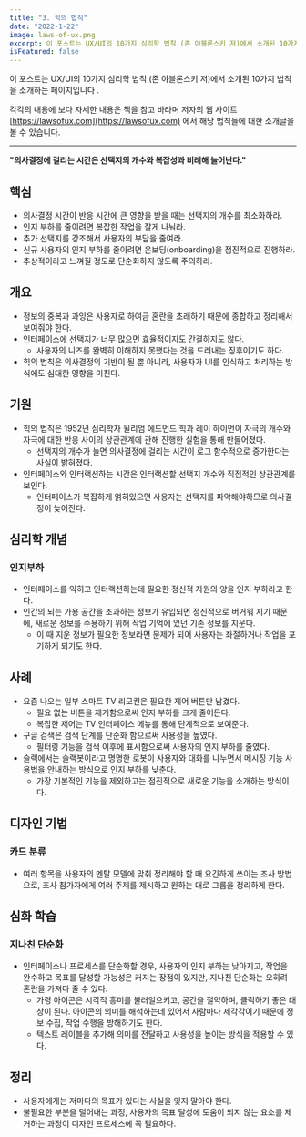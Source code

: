 ```yaml
---
title: "3. 힉의 법칙"
date: "2022-1-22"
image: laws-of-ux.png
excerpt: 이 포스트는 UX/UI의 10가지 심리학 법칙 (존 야블론스키 저)에서 소개된 10가지 법칙을 소개하는 페이지입니다 .
isFeatured: false
---
```


이 포스트는 UX/UI의 10가지 심리학 법칙 (존 야블론스키 저)에서 소개된 10가지 법칙을 소개하는 페이지입니다 .

각각의 내용에 보다 자세한 내용은 책을 참고 바라며 저자의 웹 사이트 [https://lawsofux.com](https://lawsofux.com) 에서 해당 법칙들에 대한 소개글을 볼 수 있습니다.

---

**"의사결정에 걸리는 시간은 선택지의 개수와 복잡성과 비례해 늘어난다."**

## 핵심

- 의사결정 시간이 반응 시간에 큰 영향을 받을 때는 선택지의 개수를 최소화하라.
- 인지 부하를 줄이려면 복잡한 작업을 잘게 나눠라.
- 추가 선택지를 강조해서 사용자의 부담을 줄여라.
- 신규 사용자의 인지 부하를 줄이려면 온보딩(onboarding)을 점진적으로 진행하라.
- 추상적이라고 느껴질 정도로 단순화하지 않도록 주의하라.

## 개요

- 정보의 중복과 과잉은 사용자로 하여금 혼란을 초래하기 때문에 종합하고 정리해서 보여줘야 한다.
- 인터페이스에 선택지가 너무 많으면 효율적이지도 간결하지도 않다.
  - 사용자의 니즈를 완벽히 이해하지 못했다는 것을 드러내는 징후이기도 하다.
- 힉의 법칙은 의사결정의 기반이 될 뿐 아니라, 사용자가 UI를 인식하고 처리하는 방식에도 심대한 영향을 미친다.

## 기원

- 힉의 법칙은 1952년 심리학자 윌리엄 에드먼드 힉과 레이 하이먼이 자극의 개수와 자극에 대한 반응 사이의 상관관계에 관해 진행한 실험을 통해 만들어졌다.
  - 선택지의 개수가 늘면 의사결정에 걸리는 시간이 로그 함수적으로 증가한다는 사실이 밝혀졌다.
- 인터페이스와 인터랙션하는 시간은 인터랙션할 선택지 개수와 직접적인 상관관계를 보인다.
  - 인터페이스가 복잡하게 얽혀있으면 사용자는 선택지를 파악해야하므로 의사결정이 늦어진다.

## 심리학 개념

### 인지부하

- 인터페이스를 익히고 인터랙션하는데 필요한 정신적 자원의 양을 인지 부하라고 한다.
- 인간의 뇌는 가용 공간을 초과하는 정보가 유입되면 정신적으로 버거워 지기 때문에, 새로운 정보를 수용하기 위해 작업 기억에 있던 기존 정보를 지운다.
  - 이 때 지운 정보가 필요한 정보라면 문제가 되어 사용자는 좌절하거나 작업을 포기하게 되기도 한다.

## 사례

- 요즘 나오는 일부 스마트 TV 리모컨은 필요한 제어 버튼만 남겼다.
  - 필요 없는 버튼을 제거함으로써 인지 부하를 크게 줄어든다.
  - 복잡한 제어는 TV 인터페이스 메뉴를 통해 단계적으로 보여준다.
- 구글 검색은 검색 단계를 단순화 함으로써 사용성을 높였다.
  - 필터링 기능을 검색 이후에 표시함으로써 사용자의 인지 부하를 줄였다.
- 슬랙에서는 슬랙봇이라고 명명한 로봇이 사용자와 대화를 나누면서 메시징 기능 사용법을 안내하는 방식으로 인지 부하를 낮춘다.
  - 가장 기본적인 기능을 제외하고는 점진적으로 새로운 기능을 소개하는 방식이다.

## 디자인 기법

### 카드 분류

- 여러 항목을 사용자의 멘탈 모델에 맞춰 정리해야 할 때 요긴하게 쓰이는 조사 방법으로, 조사 참가자에게 여러 주제를 제시하고 원하는 대로 그룹을 정리하게 한다.

## 심화 학습

### 지나친 단순화

- 인터페이스나 프로세스를 단순화할 경우, 사용자의 인지 부하는 낮아지고, 작업을 완수하고 목표를 달성할 가능성은 커지는 장점이 있지만, 지나친 단순화는 오히려 혼란을 가져다 줄 수 있다.
  - 가령 아이콘은 시각적 흥미를 불러일으키고, 공간을 절약하며, 클릭하기 좋은 대상이 된다. 아이콘의 의미를 해석하는데 있어서 사람마다 제각각이기 때문에 정보 수집, 작업 수행을 방해하기도 한다.
  - 텍스트 레이블을 추가해 의미를 전달하고 사용성을 높이는 방식을 적용할 수 있다.

## 정리

- 사용자에게는 저마다의 목표가 있다는 사실을 잊지 말아야 한다.
- 불필요한 부분을 덜어내는 과정, 사용자의 목표 달성에 도움이 되지 않는 요소를 제거하는 과정이 디자인 프로세스에 꼭 필요하다.
